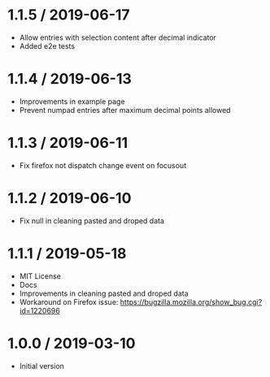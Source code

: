 # 1.1.5 / 2019-06-17
- Allow entries with selection content after decimal indicator
- Added e2e tests

# 1.1.4 / 2019-06-13
- Improvements in example page
- Prevent numpad entries after maximum decimal points allowed

# 1.1.3 / 2019-06-11
- Fix firefox not dispatch change event on focusout

# 1.1.2 / 2019-06-10
- Fix null in cleaning pasted and droped data

# 1.1.1 / 2019-05-18
- MIT License
- Docs
- Improvements in cleaning pasted and droped data
- Workaround on Firefox issue: https://bugzilla.mozilla.org/show_bug.cgi?id=1220696

# 1.0.0 / 2019-03-10
- Initial version
